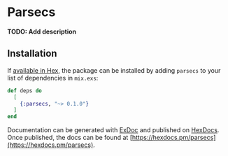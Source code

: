 # Parsecs

**TODO: Add description**

## Installation

If [available in Hex](https://hex.pm/docs/publish), the package can be installed
by adding `parsecs` to your list of dependencies in `mix.exs`:

```elixir
def deps do
  [
    {:parsecs, "~> 0.1.0"}
  ]
end
```

Documentation can be generated with [ExDoc](https://github.com/elixir-lang/ex_doc)
and published on [HexDocs](https://hexdocs.pm). Once published, the docs can
be found at [https://hexdocs.pm/parsecs](https://hexdocs.pm/parsecs).

